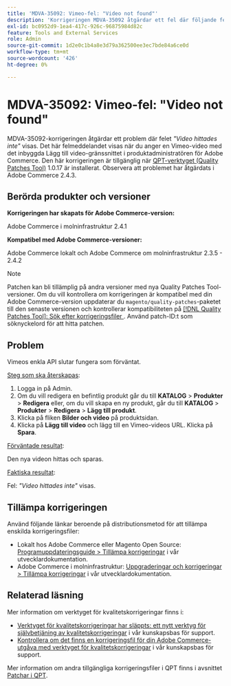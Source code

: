 ```yaml
---
title: 'MDVA-35092: Vimeo-fel: "Video not found"'
description: 'Korrigeringen MDVA-35092 åtgärdar ett fel där följande fel visas: *"Video hittades inte"*. Det här felmeddelandet visas när du anger en Vimeo-video med det inbyggda Lägg till video-gränssnittet i produktadministratören för Adobe Commerce. Den här korrigeringen är tillgänglig när [QPT-verktyget (Quality Patches Tool)](/help/announcements/adobe-commerce-announcements/magento-quality-patches-released-new-tool-to-self-serve-quality-patches.md) 1.0.17 är installerat. Observera att problemet har åtgärdats i Adobe Commerce 2.4.3."'
exl-id: bc0952d9-1ea4-417c-926c-96875984d82c
feature: Tools and External Services
role: Admin
source-git-commit: 1d2e0c1b4a8e3d79a362500ee3ec7bde84a6ce0d
workflow-type: tm+mt
source-wordcount: '426'
ht-degree: 0%

---
```


# MDVA-35092: Vimeo-fel: &quot;Video not found&quot;

MDVA-35092-korrigeringen åtgärdar ett problem där felet *&quot;Video hittades inte&quot;* visas. Det här felmeddelandet visas när du anger en Vimeo-video med det inbyggda Lägg till video-gränssnittet i produktadministratören för Adobe Commerce. Den här korrigeringen är tillgänglig när [QPT-verktyget (Quality Patches Tool)](/help/announcements/adobe-commerce-announcements/magento-quality-patches-released-new-tool-to-self-serve-quality-patches.md) 1.0.17 är installerat. Observera att problemet har åtgärdats i Adobe Commerce 2.4.3.

## Berörda produkter och versioner

**Korrigeringen har skapats för Adobe Commerce-version:**

Adobe Commerce i molninfrastruktur 2.4.1

**Kompatibel med Adobe Commerce-versioner:**

Adobe Commerce lokalt och Adobe Commerce om molninfrastruktur 2.3.5 - 2.4.2

>[!NOTE]
>
>Patchen kan bli tillämplig på andra versioner med nya Quality Patches Tool-versioner. Om du vill kontrollera om korrigeringen är kompatibel med din Adobe Commerce-version uppdaterar du `magento/quality-patches`-paketet till den senaste versionen och kontrollerar kompatibiliteten på [[!DNL Quality Patches Tool]: Sök efter korrigeringsfiler ](https://devdocs.magento.com/quality-patches/tool.html#patch-grid). Använd patch-ID:t som söknyckelord för att hitta patchen.

## Problem

Vimeos enkla API slutar fungera som förväntat.

<u>Steg som ska återskapas</u>:

1. Logga in på Admin.
1. Om du vill redigera en befintlig produkt går du till **KATALOG** > **Produkter** > **Redigera** eller, om du vill skapa en ny produkt, går du till **KATALOG** > **Produkter** > **Redigera** > **Lägg till produkt**.
1. Klicka på fliken **Bilder och video** på produktsidan.
1. Klicka på **Lägg till video** och lägg till en Vimeo-videos URL. Klicka på **Spara**.

<u>Förväntade resultat</u>:

Den nya videon hittas och sparas.

<u>Faktiska resultat</u>:

Fel: *&quot;Video hittades inte&quot;* visas.

## Tillämpa korrigeringen

Använd följande länkar beroende på distributionsmetod för att tillämpa enskilda korrigeringsfiler:

* Lokalt hos Adobe Commerce eller Magento Open Source: [Programuppdateringsguide > Tillämpa korrigeringar](https://devdocs.magento.com/guides/v2.4/comp-mgr/patching/mqp.html) i vår utvecklardokumentation.
* Adobe Commerce i molninfrastruktur: [Uppgraderingar och korrigeringar > Tillämpa korrigeringar](https://devdocs.magento.com/cloud/project/project-patch.html) i vår utvecklardokumentation.

## Relaterad läsning

Mer information om verktyget för kvalitetskorrigeringar finns i:

* [Verktyget för kvalitetskorrigeringar har släppts: ett nytt verktyg för självbetjäning av kvalitetskorrigeringar](/help/announcements/adobe-commerce-announcements/magento-quality-patches-released-new-tool-to-self-serve-quality-patches.md) i vår kunskapsbas för support.
* [Kontrollera om det finns en korrigeringsfil för din Adobe Commerce-utgåva med verktyget för kvalitetskorrigeringar](/help/support-tools/patches-available-in-qpt-tool/check-patch-for-magento-issue-with-magento-quality-patches.md) i vår kunskapsbas för support.

Mer information om andra tillgängliga korrigeringsfiler i QPT finns i avsnittet [Patchar i QPT](https://support.magento.com/hc/en-us/sections/360010506631-Patches-available-in-QPT-tool-).

